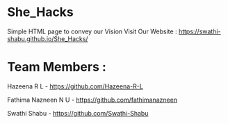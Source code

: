 

# She_Hacks
Simple HTML page to convey our Vision
Visit Our Website : https://swathi-shabu.github.io/She_Hacks/

# Team Members :

Hazeena R L - https://github.com/Hazeena-R-L

Fathima Nazneen N U - https://github.com/fathimanazneen

Swathi Shabu - https://github.com/Swathi-Shabu

